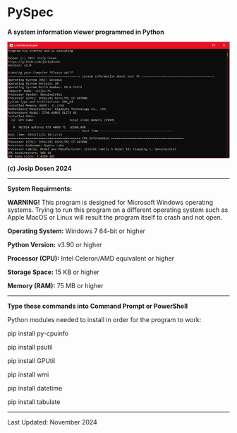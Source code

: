 # PySpec

**A system information viewer programmed in Python**

<p align="center">
<img align="center" src=".img/Screenshot 2024-11-11 141233.png" width="900">
</p>

**(c) Josip Dosen 2024**

----------------------

**System Requirments:**

**WARNING!** This program is designed for Microsoft Windows operating systems. Trying to run this program on a different operating system such as Apple MacOS or Linux will result the program itself to crash and not open.

**Operating System:** Windows 7 64-bit or higher 

**Python Version:** v3.90 or higher

**Processor (CPU):** Intel Celeron/AMD equivalent or higher

**Storage Space:** 15 KB or higher

**Memory (RAM):** 75 MB or higher

----------------------
**Type these commands into Command Prompt or PowerShell**

Python modules needed to install in order for the program to work:

pip install py-cpuinfo

pip install psutil

pip install GPUtil

pip install wmi

pip install datetime

pip install tabulate

----------------------

Last Updated: November 2024
